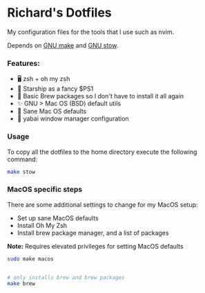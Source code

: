 # Richard's Dotfiles

My configuration files for the tools that I use such as nvim.

Depends on [GNU make](https://www.gnu.org/software/make/) and [GNU stow](https://www.gnu.org/software/stow/).


### Features:
- 🖥 zsh + oh my zsh
- 🚀 Starship as a fancy $PS1 
- 🍺 Basic Brew packages so I don't have to install it all again
- ✨ GNU > Mac OS (BSD) default utils
- 🍎 Sane Mac OS defaults
- 👑 yabai window manager configuration


### Usage 

To copy all the dotfiles to the home directory execute the following command:

```sh
make stow
```

### MacOS specific steps

There are some additional settings to change for my MacOS setup:
- Set up sane MacOS defaults
- Install Oh My Zsh
- Install brew package manager, and a list of packages


**Note:** Requires elevated privileges for setting MacOS defaults

```sh
sudo make macos


# only installs brew and brew packages
make brew
```
